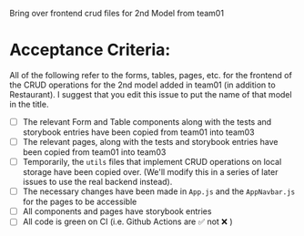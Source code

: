 Bring over frontend crud files for 2nd Model from team01

# Acceptance Criteria:

All of the following refer to the forms, tables, pages, etc. for the frontend of the CRUD operations for the 2nd model added in team01 (in addition to Restaurant).  I suggest that you edit this issue to put  the name of that model in the title.

- [ ] The relevant Form and Table components along with the tests and storybook entries have been copied from team01 into team03
- [ ] The relevant pages, along with the tests and storybook entries have been copied from team01 into team03
- [ ] Temporarily, the `utils` files that implement CRUD operations on local storage have been copied over. (We'll modify this in a series of later issues to use the real backend instead).
- [ ] The necessary changes have been made in `App.js` and the `AppNavbar.js` for the pages to be accessible
- [ ] All components and pages have storybook entries
- [ ] All code is green on CI (i.e. Github Actions are ✅ not ❌ )
